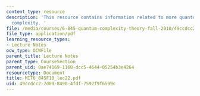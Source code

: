```yaml
---
content_type: resource
description: 'This resource contains information related to more quantum communication
  complexity. '
file: /media/courses/6-845-quantum-complexity-theory-fall-2010/49ccdcc27d0984904fdf7592f9f6599c_MIT6_845F10_lec22.pdf
file_type: application/pdf
learning_resource_types:
- Lecture Notes
ocw_type: OCWFile
parent_title: Lecture Notes
parent_type: CourseSection
parent_uid: 0ae74169-1168-dcc5-4644-05254b3e4264
resourcetype: Document
title: MIT6_845F10_lec22.pdf
uid: 49ccdcc2-7d09-8490-4fdf-7592f9f6599c
---
```

